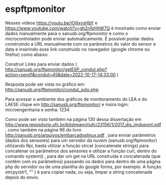 # espftpmonitor
Nesses vídeos https://youtu.be/iOillxysHbY e https://www.youtube.com/watch?v=gh2n1pHhW7Q é mostrado como enviar dados manualmente para o sanusb.org/ftpmonitor e como o microcontrolador pode enviar automaticamente. É possível postar dados construindo a URL manualmente com os parâmetros do valor do sensor e data e inserindo esse link construido no navegador (google chrome ou firefox) como abaixo:

Construir Links para enviar dados ( http://sanusb.org/ftpmonitor/getESP_condut.php?action=send1&condut=45&date=2022-10-17-14:33:00 )

Resposta pode ser vista no gráfico em: http://sanusb.org/ftpmonitor/condut_solo.php

Para acessar o ambiente dos gráficos de monitoramento do LEA e do LAESE clique em http://sanusb.org/ftpmonitor/ e insira login: microengenharia e senha: 1234

Como pode ser visto também na página 130 dessa dissertação em http://www.repositorio.ufc.br/bitstream/riufc/23156/1/2017_dis_imdupont.pdf, como também na página 96  do livro http://sanusb.org/arquivos/embarcadoslinux.pdf , para enviar parâmetros (dados dos sensores) para um servidor da nuvem (sanusb.org/ftpmonitor) utilizando Rpi, basta utilizar a função strcat (concatenate strings) para concatenar os parâmetros dos sensores e utilizar a função curl, dentro do comando system() , para dar um get na URL construída e concatenada (que contém com os parâmetros) passando os dados para dentro de uma página php do servidor ou de uma planilha do google forms, por exemplo. A função strcpy(str1, "" ) é para copiar nada, ou seja, limpar a string concatenada depois do envio.

